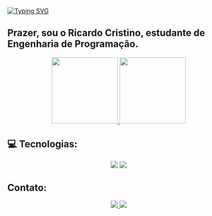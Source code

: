 [![Typing SVG](https://readme-typing-svg.herokuapp.com/?color=0E8AE6&size=35&center=true&vCenter=true&width=1000&lines=Oi,+seja+bem+vindo+ao+meu+perfil!+:%29)](https://git.io/typing-svg)

## Prazer, sou o Ricardo Cristino, estudante de Engenharia de Programação.

<div align="center">
  <a href="https://github.com/cristinoricardo">
    <img height="150em" src="https://github-readme-stats.vercel.app/api?username=cristinoricardo&show_icons=true&theme=dracula&include_all_commits=true&count_private=true"/>
    <img height="150em" src="https://github-readme-stats.vercel.app/api/top-langs/?username=cristinoricardo&layout=compact&langs_count=7&theme=dracula"/>
  </a>
</div>

## 💻 Tecnologias:

<div align="center">
  
  <img src="https://img.shields.io/badge/Python-3776AB?style=for-the-badge&logo=python&logoColor=white"/>
  <img src="https://img.shields.io/badge/MySQL-00000F?style=for-the-badge&logo=mysql&logoColor=white"/>
  
</div>

## Contato:

<div align="center">
  <a href="cristinoricardo2@gmail.com">
      <img class="mail" src="https://img.shields.io/badge/Gmail-D14836?style=for-the-badge&logo=gmail&logoColor=white"/>
  </a>
  <a href="https://www.linkedin.com/in/ricardocristino/">
      <img src="https://img.shields.io/badge/LinkedIn-0077B5?style=for-the-badge&logo=linkedin&logoColor=white">
  </a>
</div>

